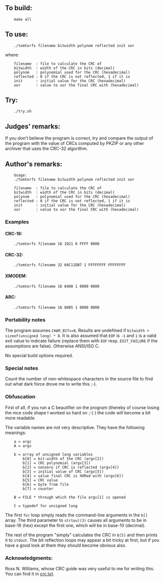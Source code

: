 ## To build:

``` <!---sh-->
    make all
```


## To use:

``` <!---sh-->
    ./tomtorfs filename bitwidth polynom reflected init xor
```

where:

```
    filename  : file to calculate the CRC of
    bitwidth  : width of the CRC in bits (decimal)
    polynom   : polynomial used for the CRC (hexadecimal)
    reflected : 0 if the CRC is not reflected, 1 if it is
    init      : initial value for the CRC (hexadecimal)
    xor       : value to xor the final CRC with (hexadecimal)
```


## Try:

``` <!---sh-->
    ./try.sh
```


## Judges' remarks:

If you don't believe the program is correct, try and compare the output
of the program with the value of CRCs computed by PKZIP or any other
archiver that uses the CRC-32 algorithm.


## Author's remarks:

```
    Usage:
    ./tomtorfs filename bitwidth polynom reflected init xor

    filename  : file to calculate the CRC of
    bitwidth  : width of the CRC in bits (decimal)
    polynom   : polynomial used for the CRC (hexadecimal)
    reflected : 0 if the CRC is not reflected, 1 if it is
    init      : initial value for the CRC (hexadecimal)
    xor       : value to xor the final CRC with (hexadecimal)
```

### Examples


#### CRC-16:

``` <!---sh-->
    ./tomtorfs filename 16 1021 0 FFFF 0000
```


#### CRC-32:


``` <!---sh-->
    ./tomtorfs filename 32 04C11DB7 1 FFFFFFFF FFFFFFFF
```


#### XMODEM:

``` <!---sh-->
    ./tomtorfs filename 16 8408 1 0000 0000
```


#### ARC:

``` <!---sh-->
    ./tomtorfs filename 16 8005 1 0000 0000
```


### Portability notes

The program assumes `CHAR_BIT==8`. Results are undefined if `bitwidth >
sizeof(unsigned long) * 8`. It is also assumed that `EOF` is `-1` and `1` is a
valid exit value to indicate failure (replace them with `EOF` resp.
`EXIT_FAILURE` if the assumptions are false). Otherwise ANSI/ISO C.

No special build options required.


### Special notes

Count the number of non-whitespace characters in the source
file to find out what dark force drove me to write this ;-).


### Obfuscation

First of all, if you run a C beautifier on the program (thereby of course losing
the nice code shape I worked so hard on ;-) ) the code will become a bit more
readable.

The variable names are not very descriptive. They have the
following meanings:

```
    a = argc
    A = argv

    b = array of unsigned long variables
        b[0] = bit-width of the CRC (argv[2])
        b[1] = CRC polynomial (argv[3])
        b[2] = nonzero if CRC is reflected (argv[4])
        b[3] = initial value of CRC (argv[5])
        b[4] = value final CRC is XORed with (argv[6])
        b[5] = CRC value
        b[6] = byte from file
        b[7] = counter

    B = FILE * through which the file argv[1] is opened

    C = typedef for unsigned long
```

The first `for` loop simply reads the command-line arguments
in the `b[]` array. The third parameter to `strtoul(3)` causes
all arguments to be in base-16 (hex) except the first one,
which will be in base-10 (decimal).

The rest of the program "simply" calculates the CRC in `b[5]`
and then prints it to `stdout`. The bit reflection loops may
appear a bit tricky at first, but if you have a good look
at them they should become obvious also.

###  Acknowledgments:

Ross N. Williams, whose CRC guide was very useful to me
for writing this. You can find it in [crc.txt](crc.txt).


<!--

    Copyright © 1984-2024 by Landon Curt Noll. All Rights Reserved.

    You are free to share and adapt this file under the terms of this license:

        Creative Commons Attribution-ShareAlike 4.0 International (CC BY-SA 4.0)

    For more information, see:

        https://creativecommons.org/licenses/by-sa/4.0/

-->
